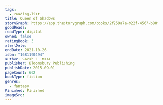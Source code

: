 ```yaml
---
tags:
  - reading-list
title: Queen of Shadows
storyGraph: https://app.thestorygraph.com/books/2f259a7a-922f-4567-b80f-035131adb3f6
goodReads:
readType: digital
owned: false
ratingBook: 3
startDate:
endDate: 2021-10-26
isbn: "1681190494"
author: Sarah J. Maas
publisher: Bloomsbury Publishing
publishDate: 2015-09-01
pageCount: 662
bookType: fiction
genres:
  - fantasy
Finished: Finished
imageSrc:
---
```


